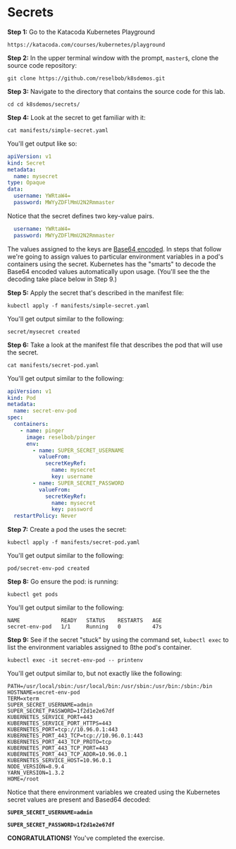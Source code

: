 # Secrets

**Step 1:** Go to the Katacoda Kubernetes Playground

`https://katacoda.com/courses/kubernetes/playground`

**Step 2:** In the upper terminal window with the prompt, `master$`,
clone the source code repository:

`git clone https://github.com/reselbob/k8sdemos.git`

**Step 3:** Navigate to the directory that contains the source code for this
lab.

`cd cd k8sdemos/secrets/`


**Step 4:** Look at the secret to get familiar with it:

`cat manifests/simple-secret.yaml`

You'll get output like so:

```yaml
apiVersion: v1
kind: Secret
metadata:
  name: mysecret
type: Opaque
data:
  username: YWRtaW4=
  password: MWYyZDFlMmU2N2Rmmaster
```
Notice that the secret defines two key-value pairs.

```yaml
  username: YWRtaW4=
  password: MWYyZDFlMmU2N2Rmmaster
```
The values assigned to the keys are [Base64 encoded](https://en.wikipedia.org/wiki/Base64). In steps that follow we're going to assign values to 
particular environment variables in a pod's containers using the secret. Kubernetes
has the "smarts" to  decode the Base64 encoded values 
automatically upon usage. (You'll see the the decoding take place below in Step 9.)

**Step 5:** Apply the secret that's described in the manifest file:

`kubectl apply -f manifests/simple-secret.yaml`

You'll get output similar to the following:

`secret/mysecret created`

**Step 6:** Take a look at the manifest file that describes the pod that will
use the secret.

`cat manifests/secret-pod.yaml`

You'll get output similar to the following:

```yaml
apiVersion: v1
kind: Pod
metadata:
  name: secret-env-pod
spec:
  containers:
    - name: pinger
      image: reselbob/pinger
      env:
        - name: SUPER_SECRET_USERNAME
          valueFrom:
            secretKeyRef:
              name: mysecret
              key: username
        - name: SUPER_SECRET_PASSWORD
          valueFrom:
            secretKeyRef:
              name: mysecret
              key: password
  restartPolicy: Never
```



**Step 7:** Create a pod the uses the secret:

`kubectl apply -f manifests/secret-pod.yaml`

You'll get output similar to the following:

`pod/secret-env-pod created`

**Step 8:** Go ensure the pod: is running:

`kubectl get pods`

You'll get output similar to the following:

```text
NAME             READY   STATUS    RESTARTS   AGE
secret-env-pod   1/1     Running   0          47s
```

**Step 9:** See if the secret "stuck" by using the command set, `kubectl exec` to list the environment
variables assigned to ßthe pod's container.

`kubectl exec -it secret-env-pod -- printenv`

You'll get output similar to, but not exactly like the following:

```text
PATH=/usr/local/sbin:/usr/local/bin:/usr/sbin:/usr/bin:/sbin:/bin
HOSTNAME=secret-env-pod
TERM=xterm
SUPER_SECRET_USERNAME=admin
SUPER_SECRET_PASSWORD=1f2d1e2e67df
KUBERNETES_SERVICE_PORT=443
KUBERNETES_SERVICE_PORT_HTTPS=443
KUBERNETES_PORT=tcp://10.96.0.1:443
KUBERNETES_PORT_443_TCP=tcp://10.96.0.1:443
KUBERNETES_PORT_443_TCP_PROTO=tcp
KUBERNETES_PORT_443_TCP_PORT=443
KUBERNETES_PORT_443_TCP_ADDR=10.96.0.1
KUBERNETES_SERVICE_HOST=10.96.0.1
NODE_VERSION=8.9.4
YARN_VERSION=1.3.2
HOME=/root
```

Notice that there environment variables we created using the Kubernetes
secret values are present and Based64 decoded:

**`SUPER_SECRET_USERNAME=admin`**

**`SUPER_SECRET_PASSWORD=1f2d1e2e67df`**

**CONGRATULATIONS!** You've completed the exercise.
